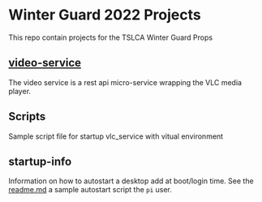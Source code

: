 # Winter Guard 2022 Projects

This repo contain projects for the TSLCA Winter Guard Props

## [video-service](video-service/readme.md)

The video service is a rest api micro-service wrapping the VLC media player.

## Scripts

Sample script file for startup vlc_service with vitual environment

## startup-info

Information on how to autostart a desktop add at boot/login time. See the [readme.md](startup-info/readme.md) a sample autostart script the `pi` user.


